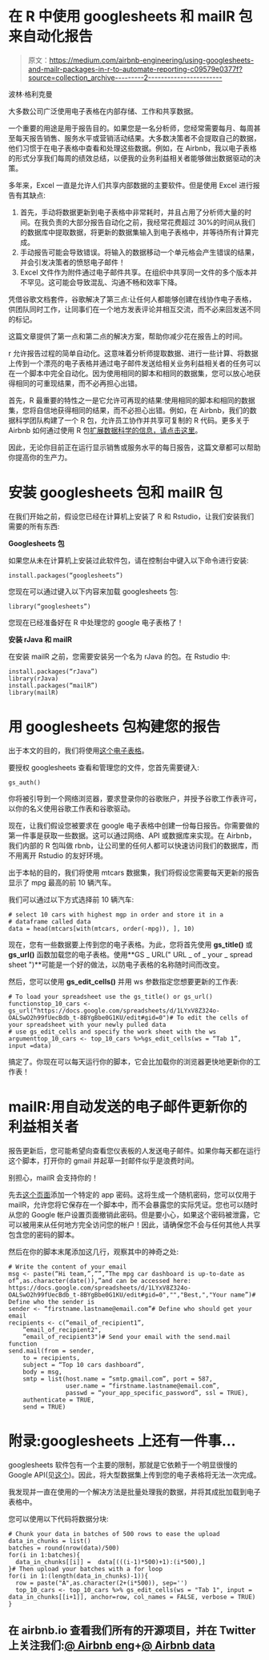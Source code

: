 # 在 R 中使用 googlesheets 和 mailR 包来自动化报告

> 原文：<https://medium.com/airbnb-engineering/using-googlesheets-and-mailr-packages-in-r-to-automate-reporting-c09579e0377f?source=collection_archive---------2----------------------->

波林·格利克曼

大多数公司广泛使用电子表格在内部存储、工作和共享数据。

一个重要的用途是用于报告目的。如果您是一名分析师，您经常需要每月、每周甚至每天报告销售、服务水平或营销活动结果。大多数决策者不会提取自己的数据，他们习惯于在电子表格中查看和处理这些数据。例如，在 Airbnb，我以电子表格的形式分享我们每周的绩效总结，以便我的业务利益相关者能够做出数据驱动的决策。

多年来，Excel 一直是允许人们共享内部数据的主要软件。但是使用 Excel 进行报告有其缺点:

1.  首先，手动将数据更新到电子表格中非常耗时，并且占用了分析师大量的时间。在我负责的大部分报告自动化之前，我经常花费超过 30%的时间从我们的数据库中提取数据，将更新的数据集输入到电子表格中，并等待所有计算完成。
2.  手动报告可能会导致错误。将输入的数据移动一个单元格会产生错误的结果，并会引发决策者的愤怒电子邮件！
3.  Excel 文件作为附件通过电子邮件共享。在组织中共享同一文件的多个版本并不罕见。这可能会导致混乱、沟通不畅和效率下降。

凭借谷歌文档套件，谷歌解决了第三点:让任何人都能够创建在线协作电子表格，供团队同时工作，让同事们在一个地方发表评论并相互交流，而不必来回发送不同的标记。

这篇文章提供了第一点和第二点的解决方案，帮助你减少花在报告上的时间。

r 允许报告过程的简单自动化。这意味着分析师提取数据、进行一些计算、将数据上传到一个漂亮的电子表格并通过电子邮件发送给相关业务利益相关者的任务可以在一个脚本中完全自动化。因为使用相同的脚本和相同的数据集，您可以放心地获得相同的可重现结果，而不必再担心出错。

首先，R 最重要的特性之一是它允许可再现的结果:使用相同的脚本和相同的数据集，您将自信地获得相同的结果，而不必担心出错。例如，在 Airbnb，我们的数据科学团队构建了一个 R 包，允许员工协作并共享可复制的 R 代码。更多关于 Airbnb 如何通过使用 R 包[扩展数据科学的信息，请点击这里](/airbnb-engineering/using-r-packages-and-education-to-scale-data-science-at-airbnb-906faa58e12d#.ta3j1iwrj)。

因此，无论你目前正在运行显示销售或服务水平的每日报告，这篇文章都可以帮助你提高你的生产力。

# 安装 googlesheets 包和 mailR 包

在我们开始之前，假设您已经在计算机上安装了 R 和 Rstudio，让我们安装我们需要的所有东西:

**Googlesheets 包**

如果您从未在计算机上安装过此软件包，请在控制台中键入以下命令进行安装:

```
install.packages(“googlesheets”)
```

您现在可以通过键入以下内容来加载 googlesheets 包:

```
library(“googlesheets”)
```

您现在已经准备好在 R 中处理您的 google 电子表格了！

**安装 rJava 和 mailR**

在安装 mailR 之前，您需要安装另一个名为 rJava 的包。在 Rstudio 中:

```
install.packages(“rJava”)
library(rJava)
install.packages(“mailR”)
library(mailR)
```

# 用 googlesheets 包构建您的报告

出于本文的目的，我们将使用[这个电子表格](https://docs.google.com/spreadsheets/d/1LYxV8Z324o-OALSwO2h99fUecBdb_t-8BYgBbe0G1KU/edit#gid=0)。

要授权 googlesheets 查看和管理您的文件，您首先需要键入:

```
gs_auth()
```

你将被引导到一个网络浏览器，要求登录你的谷歌账户，并授予谷歌工作表许可，以你的名义使用谷歌工作表和谷歌驱动。

现在，让我们假设您被要求在 google 电子表格中创建一份每日报告。你需要做的第一件事是获取一些数据。这可以通过网络、API 或数据库来实现。在 Airbnb，我们内部的 R 包叫做 rbnb，让公司里的任何人都可以快速访问我们的数据库，而不用离开 Rstudio 的友好环境。

出于本帖的目的，我们将使用 mtcars 数据集，我们将假设您需要每天更新的报告显示了 mpg 最高的前 10 辆汽车。

我们可以通过以下方式选择前 10 辆汽车:

```
# select 10 cars with highest mgp in order and store it in a
# dataframe called data
data = head(mtcars[with(mtcars, order(-mpg)), ], 10)
```

现在，您有一些数据要上传到您的电子表格。为此，您将首先使用 **gs_title()** 或 **gs_url()** 函数加载您的电子表格。使用**GS _ URL(" URL _ of _ your _ spread sheet ")**可能是一个好的做法，以防电子表格的名称随时间而改变。

然后，您可以使用 **gs_edit_cells()** 并用 ws 参数指定您想要更新的工作表:

```
# To load your spreadsheet use the gs_title() or gs_url() functionstop_10_cars <- gs_url(“https://docs.google.com/spreadsheets/d/1LYxV8Z324o-OALSwO2h99fUecBdb_t-8BYgBbe0G1KU/edit#gid=0")# To edit the cells of your spreadsheet with your newly pulled data
# use gs_edit_cells and specify the work sheet with the ws argumenttop_10_cars <- top_10_cars %>%gs_edit_cells(ws = “Tab 1”, input =data)
```

搞定了。你现在可以每天运行你的脚本，它会比加载你的浏览器更快地更新你的工作表！

# mailR:用自动发送的电子邮件更新你的利益相关者

报告更新后，您可能希望向查看您仪表板的人发送电子邮件。如果你每天都在运行这个脚本，打开你的 gmail 并起草一封邮件似乎是浪费时间。

别担心，mailR 会支持你的！

先去[这个页面](https://myaccount.google.com)添加一个特定的 app 密码。这将生成一个随机密码，您可以仅用于 mailR，允许您将它保存在一个脚本中，而不会暴露您的实际凭证。您也可以随时从您的 Google 帐户设置页面撤销此密码。但是要小心，如果这个密码被泄露，它可以被用来从任何地方完全访问您的帐户！因此，请确保您不会与任何其他人共享包含您的密码的脚本。

然后在你的脚本末尾添加这几行，观察其中的神奇之处:

```
# Write the content of your email
msg <- paste(“Hi team,”,””,”The mpg car dashboard is up-to-date as of”,as.character(date()),”and can be accessed here: https://docs.google.com/spreadsheets/d/1LYxV8Z324o-OALSwO2h99fUecBdb_t-8BYgBbe0G1KU/edit#gid=0","","Best,","Your name”)# Define who the sender is
sender <- “firstname.lastname@email.com”# Define who should get your email
recipients <- c(“email_of_recipient1”,
    ”email_of_recipient2",
    ”email_of_recipient3")# Send your email with the send.mail function
send.mail(from = sender,
    to = recipients,
    subject = “Top 10 cars dashboard”,
    body = msg,
    smtp = list(host.name = “smtp.gmail.com”, port = 587,
                user.name = “firstname.lastname@email.com”,
                passwd = “your_app_specific_password”, ssl = TRUE),
    authenticate = TRUE,
    send = TRUE)
```

# 附录:googlesheets 上还有一件事…

googlesheets 软件包有一个主要的限制，那就是它依赖于一个明显很慢的 Google API(见[这个](https://github.com/jennybc/googlesheets/issues/183))。因此，将大型数据集上传到您的电子表格将无法一次完成。

我发现并一直在使用的一个解决方法是批量处理我的数据，并将其成批加载到电子表格中。

您可以使用以下代码将数据分块:

```
# Chunk your data in batches of 500 rows to ease the upload
data_in_chunks = list()
batches = round(nrow(data)/500)
for(i in 1:batches){
  data_in_chunks[[i]] =  data[(((i-1)*500)+1):(i*500),]
}# Then upload your batches with a for loop
for(i in 1:(length(data_in_chunks)-1)){
  row = paste("A",as.character(2+(i*500)), sep='')
  top_10_cars <- top_10_cars %>% gs_edit_cells(ws = "Tab 1", input = data_in_chunks[[i+1]], anchor=row, col_names = FALSE, verbose = TRUE)
}
```

## 在 airbnb.io 查看我们所有的开源项目，并在 Twitter 上关注我们:[@ Airbnb eng](https://twitter.com/AirbnbEng)+[@ Airbnb data](https://twitter.com/AirbnbData)